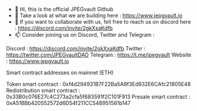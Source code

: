- 👋 Hi, this is the official JPEGvault Github
- 👀 Take a look at what we are building here : https://www.jepgvault.io
- 💞️ If you want to collaborate with us, fell free to reach us on discord here : https://discord.com/invite/2gkXxaKdfb
- 📫 Consider joining us on Discord, Twitter and Telegram : 

Discord : https://discord.com/invite/2gkXxaKdfb
Twitter : https://twitter.com/JPEGvaultDAO
Telegram : https://t.me/jpegvault
Website : https://www.jepgvault.io

Smart contract addresses on mainnet (ETH)

Token smart contract : 0xf4d294931B7F22Ba5A9f3Ed932E6CAfc21805E48
Redistribution smart contract : 0x33B0c076E27c4C273a2cfa5f683591f2C101F913
Presale smart contract : 0xA51BBb420552572d6D54f211CC54B951581b147
